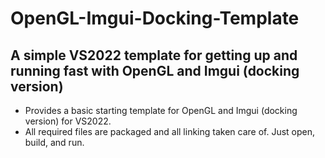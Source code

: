 # OpenGL-Imgui-Docking-Template

## A simple VS2022 template for getting up and running fast with OpenGL and Imgui (docking version)
- Provides a basic starting template for OpenGL and Imgui (docking version) for VS2022.
- All required files are packaged and all linking taken care of. Just open, build, and run.
